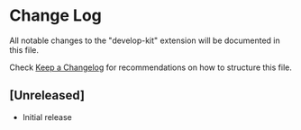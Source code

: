 # Change Log

All notable changes to the "develop-kit" extension will be documented in this file.

Check [Keep a Changelog](http://keepachangelog.com/) for recommendations on how to structure this file.

## [Unreleased]

- Initial release